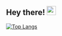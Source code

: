 <h2> Hey there! <img src="https://github.com/souvikguria98/souvikguria98/blob/master/Hi.gif" width="25"></h2>

[![Top Langs](https://github-readme-stats.vercel.app/api/top-langs/?username=kdhur&layout=compact&text_color=000000&bg_color=FFFFFF)](https://github.com/kdhur/github-readme-stats)
